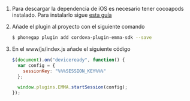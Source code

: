 1. Para descargar la dependencia de iOS es necesario tener cocoapods instalado. Para instalarlo sigue <a target="_blank" href="https://guides.cocoapods.org/using/getting-started.html#toc_3">esta guía</a>

2. Añade el plugin al proyecto con el siguiente comando

   ```bash
   $ phonegap plugin add cordova-plugin-emma-sdk --save
   ```

3. En el www/js/index.js añade el siguiente código

   ```javascript
   $(document).on("deviceready", function() {
     var config = {
       sessionKey: "%%%SESSION_KEY%%%"
     };

     window.plugins.EMMA.startSession(config);
   });
   ```
